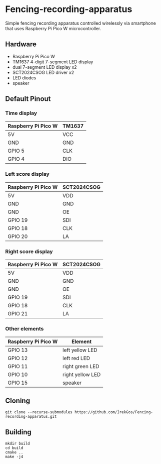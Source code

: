 # Fencing-recording-apparatus

Simple fencing recording apparatus controlled wirelessly via smartphone that uses Raspberry Pi Pico W microcontroller.

## Hardware

- Raspberry Pi Pico W
- TM1637 4-digit 7-segment LED display
- dual 7-segment LED display x2
- SCT2024CSOG LED driver x2
- LED diodes
- speaker

## Default Pinout

### Time display

| Raspberry Pi Pico W | TM1637 |
| ------------------- | ------ |
| 5V                  | VCC    |
| GND                 | GND    |
| GPIO 5              | CLK    |
| GPIO 4              | DIO    |

### Left score display

| Raspberry Pi Pico W | SCT2024CSOG |
| ------------------- | ----------- |
| 5V                  | VDD         |
| GND                 | GND         |
| GND                 | OE          |
| GPIO 19             | SDI         |
| GPIO 18             | CLK         |
| GPIO 20             | LA          |

### Right score display

| Raspberry Pi Pico W | SCT2024CSOG |
| ------------------- | ----------- |
| 5V                  | VDD         |
| GND                 | GND         |
| GND                 | OE          |
| GPIO 19             | SDI         |
| GPIO 18             | CLK         |
| GPIO 21             | LA          |

### Other elements

| Raspberry Pi Pico W | Element          |
| ------------------- | ---------------- |
| GPIO 13             | left yellow LED  |
| GPIO 12             | left red LED     |
| GPIO 11             | right green LED  |
| GPIO 10             | right yellow LED |
| GPIO 15             | speaker          |

## Cloning

```
git clone --recurse-submodules https://github.com/IrekGos/Fencing-recording-apparatus.git
```

## Building

```
mkdir build
cd build
cmake ..
make -j4
```
